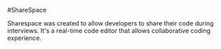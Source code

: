 #ShareSpace

Sharespace was created to allow developers to share their code during interviews. It's a real-time code editor that allows collaborative coding experience.
